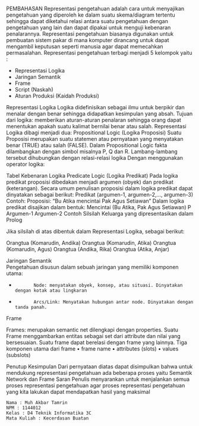  

PEMBAHASAN
Representasi pengetahuan adalah cara untuk menyajikan pengetahuan yang diperoleh ke dalam suatu skema/diagram tertentu sehingga dapat diketahui relasi antara suatu pengetahuan dengan pengetahuan yang lain dan dapat dipakai untuk menguji kebenaran penalarannya. Representasi pengetahuan biasanya digunakan untuk pembuatan sistem pakar di mana komputer dirancang untuk dapat mengambil keputusan seperti manusia agar dapat memecahkan permasalahan. Representasi pengetahuan terbagi menjadi 5 kelompok yaitu :
  - Representasi Logika 
- Jaringan Semantik 
- Frame
- Script (Naskah) 
- Aturan Produksi (Kaidah Produksi)

Representasi Logika 
Logika didefinisikan sebagai ilmu untuk berpikir dan menalar dengan benar sehingga didapatkan kesimpulan yang absah. 
Tujuan dari logika: memberikan aturan-aturan penalaran sehingga orang dapat menentukan apakah suatu kalimat bernilai benar atau salah. 
Representasi Logika dibagi menjadi dua: 
Propositional Logic (Logika Proposisi) 
Suatu Proposisi merupakan suatu statemen atau pernyataan yang menyatakan benar (TRUE) atau salah (FALSE). Dalam Propositional Logic fakta dilambangkan dengan simbol misalnya P, Q dan R. Lambang-lambang tersebut dihubungkan dengan relasi-relasi logika Dengan menggunakan operator logika:

Tabel Kebenaran Logika
Predicate Logic (Logika Predikat) 
Pada logika predikat proposisi dibedakan menjadi argumen (obyek) dan predikat (keterangan). Secara umum penulisan proposisi dalam logika predikat dapat dinyatakan sebagai berikut: 
Predikat (argumen-1, argumen-2,..., argumen-3) 
Contoh: Proposisi: “Bu Atika mencintai Pak Agus Setiawan”
Dalam logika predikat disajikan dalam bentuk:
Mencintai (Bu Atika, Pak Agus Setiawan)
      P         Argumen-1            Argumen-2 
Contoh Silsilah Keluarga yang dipresentasikan dalam Prolog
 
 
Jika silsilah di atas dibentuk dalam Representasi Logika, sebagai berikut:
 
Orangtua (Komarudin, Andika) 
Orangtua (Komarudin, Atika)
Orangtua (Komarudin, Agus)
Orangtua (Andika, Rika)
Orangtua (Atika, Anjar) 
 
Jaringan Semantik  
Pengetahuan disusun dalam sebuah jaringan yang memiliki komponen utama:
-            Node: menyatakan obyek, konsep, atau situasi. Dinyatakan dengan kotak atau lingkaran
-            Arcs/Link: Menyatakan hubungan antar node. Dinyatakan dengan tanda panah. 
 
Frame
 
   Frames: merupakan semantic net dilengkapi dengan properties. Suatu Frame menggambarkan entitas sebagai set dari attribute dan nilai yang bersesuaian. Suatu frame dapat berelasi dengan frame yang lainnya.
Tiga komponen utama dari frame
•         frame name
•         attributes (slots)
•         values (subslots)

Penutup
Kesimpulan
Dari pernyataan diatas dapat disimpulkan bahwa untuk mendukung representasi pengetahuan ada beberapa proses yaitu Semantik Network dan Frame
Saran
Penulis menyarankan untuk menjalankan semua proses representasi pengetahuan agar proses representasi pengetahuan yang kita lakukan dapat mendapatkan hasil yang maksimal

    Nama : Muh Akbar Tamrin
    NPM : 1144012
    Kelas : D4 Teknik Informatika 3C
    Mata Kuliah : Kecerdasan Buatan

